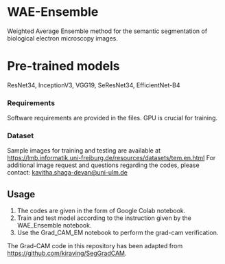 # WAE-Ensemble
Weighted Average Ensemble method for the semantic segmentation of biological electron microscopy images.

# Pre-trained models
ResNet34, InceptionV3, VGG19, SeResNet34, EfficientNet-B4

### Requirements

Software requirements are provided in the files.
GPU is crucial for training. 

### Dataset

Sample images for training and testing are available at https://lmb.informatik.uni-freiburg.de/resources/datasets/tem.en.html
For additional image request and questions regarding the codes, please contact: kavitha.shaga-devan@uni-ulm.de 

## Usage

1) The codes are given in the form of Google Colab notebook.
2) Train and test model according to the instruction given by the WAE_Ensemble notebook.
3) Use the Grad_CAM_EM notebook to perform the grad-cam verification. 


The Grad-CAM code in this repository has been adapted from https://github.com/kiraving/SegGradCAM.


